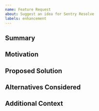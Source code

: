 ```yaml
---
name: Feature Request
about: Suggest an idea for Sentry Resolve
labels: enhancement
---
```


## Summary

<!-- Describe your idea in a few sentences. -->

## Motivation

<!-- Why is this feature important? What problem does it solve? -->

## Proposed Solution

<!-- Describe how you would like the feature to work. Include examples if helpful. -->

## Alternatives Considered

<!-- Have you considered any alternative solutions or features? -->

## Additional Context

<!-- Add any other context or screenshots about the feature request here. -->
